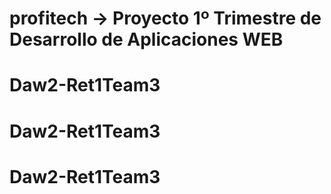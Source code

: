 # profitech -> Proyecto 1º Trimestre de Desarrollo de Aplicaciones WEB
# Daw2-Ret1Team3
# Daw2-Ret1Team3
# Daw2-Ret1Team3
